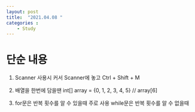```yaml
---
layout: post
title:  "2021.04.08 "
categories : 
    - Study
---
```


# 단순 내용
1. Scanner 사용시 커서 Scanner에 놓고 Ctrl + Shift + M

2. 배열을 한번에 담을땐 int[] array = {0, 1, 2, 3, 4, 5} // array[6]

3. for문은 반복 횟수를 알 수 있을때 주로 사용
   while문은 반복 횟수를 알 수 없을때